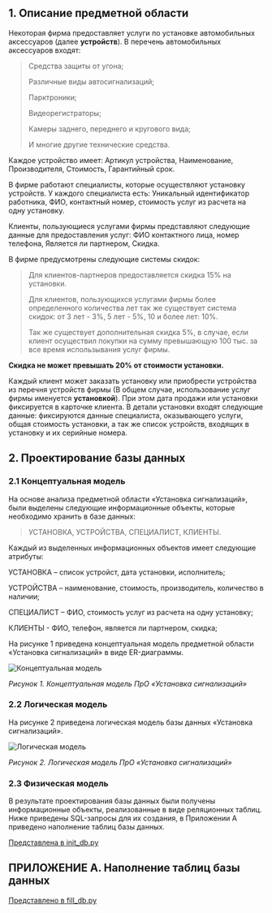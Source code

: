 ## 1. Описание предметной области

Некоторая фирма предоставляет услуги по установке автомобильных аксессуаров (далее **устройств**).
В перечень автомобильных аксессуаров входят: 
>Средства защиты от угона; 
>
>Различные виды автосигнализаций; 
>
>Парктроники; 
>
>Видеорегистраторы; 
>
>Камеры заднего, переднего и кругового вида; 
>
>И многие другие технические средства.

Каждое устройство имеет: Артикул устройства, Наименование, 
Производителя, Стоимость, Гарантийный срок.

В фирме работают специалисты, которые осуществляют установку устройств. 
У каждого специалиста есть: Уникальный идентификатор работника, 
ФИО, контактный номер, стоимость услуг из расчета на одну установку. 

Клиенты, пользующиеся услугами фирмы представляют 
следующие данные для предоставления услуг: 
ФИО контактного лица, номер телефона, Является ли партнером, Скидка.

В фирме предусмотрены следующие системы скидок:
> Для клиентов-партнеров предоставляется скидка 15% на установки. 
> 
> Для клиентов, пользующихся услугами фирмы более определенного 
количества лет так же существует система скидок: от 3 лет - 3%, 5 лет - 5%, 10 и более лет: 10%. 
>
> Так же существует дополнительная скидка 5%, в случае, если клиент 
осуществил покупки на сумму превышающую 100 тыс. за все время использывания услуг фирмы. 

**Скидка не может превышать 20% от стоимости установки.**

Каждый клиент может заказать установку или приобрести устройства из перечня устройств фирмы 
(В общем случае, использование услуг фирмы именуется **установкой**).
При этом дата продажи или установки фиксируется в карточке клиента. 
В детали установки входят следующие данные: фиксируются данные специалиста,
оказывающего услуги, общая стоимость установки, а так же список устройств,
входящих в установку и их серийные номера.


## 2. Проектирование базы данных
### 2.1 Концептуальная модель
На основе анализа предметной области «Установка сигнализаций», были выделены
следующие информационные объекты, которые необходимо хранить в базе данных: 
> УСТАНОВКА, УСТРОЙСТВА, СПЕЦИАЛИСТ, КЛИЕНТЫ.

Каждый из выделенных информационных объектов имеет следующие атрибуты:

УСТАНОВКА – список устройст, дата установки, исполнитель;

УСТРОЙСТВА – наименование, стоимость, производитель, количество в наличии;

СПЕЦИАЛИСТ – ФИО, стоимость услуг из расчета на одну установку;

КЛИЕНТЫ - ФИО, телефон, является ли партнером, скидка;

На рисунке 1 приведена концептуальная модель предметной области
«Установка сигнализаций» в виде ER-диаграммы.

![Концептуальная модель](https://i.ibb.co/1ZCfcsv/image.png)

_Рисунок 1. Концептуальная модель ПрО «Установка сигнализаций»_

### 2.2 Логическая модель
На рисунке 2 приведена логическая модель базы данных «Установка сигнализаций».

![Логическая модель](https://i.ibb.co/vhYmfMN/main.png)

_Рисунок 2. Логическая модель ПрО «Установка сигнализаций»_

### 2.3 Физическая модель

В результате проектирования базы данных были получены информационные объекты, 
реализованные в виде реляционных таблиц. Ниже приведены SQL-запросы для их создания,
в Приложении А приведено наполнение таблиц базы данных.

[Представлена в init_db.py](https://github.com/Siubhan/WEB_auto_install/blob/master/init_db.py)


## ПРИЛОЖЕНИЕ A. Наполнение таблиц базы данных
[Представлено в fill_db.py](https://github.com/Siubhan/WEB_auto_install/blob/master/fill_db.py)

